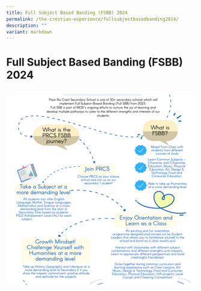 ```yaml
---
title: Full Subject Based Banding (FSBB) 2024
permalink: /the-crestian-experience/fullsubjectbasedbanding2024/
description: ""
variant: markdown
---
```

<h1>Full Subject Based Banding (FSBB) 2024</h1>
<br>
<img src="/images/FSBB2.png" alt="FSBB2">